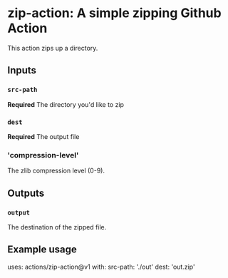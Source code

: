 # zip-action: A simple zipping Github Action

This action zips up a directory.

## Inputs

### `src-path`

**Required** The directory you'd like to zip

### `dest`

**Required** The output file

### 'compression-level'

The zlib compression level (0-9).

## Outputs

### `output`

The destination of the zipped file.

## Example usage
uses: actions/zip-action@v1
with:
  src-path: './out'
  dest: 'out.zip'
